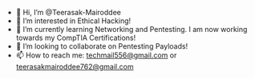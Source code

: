 - 👋 Hi, I’m @Teerasak-Mairoddee
- 👀 I’m interested in Ethical Hacking!
- 🌱 I’m currently learning Networking and Pentesting. I am now working towards my CompTIA Certifications!
- 💞️ I’m looking to collaborate on Pentesting Payloads!
- 📫 How to reach me: techmail556@gmail.com or teerasakmairoddee762@gmail.com

<!---
Teerasak-Mairoddee/Teerasak-Mairoddee is a ✨ special ✨ repository because its `README.md` (this file) appears on your GitHub profile.
You can click the Preview link to take a look at your changes.
--->
